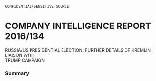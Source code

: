 ```
CONFIDENTIAL/SENSITIVE SOURCE
```

# COMPANY INTELLIGENCE REPORT 2016/134

RUSSIA/US PRESIDENTIAL ELECTION: FURTHER DETAILS OF KREMLIN LIAISON WITH  
 TRUMP CAMPAIGN

### Summary



